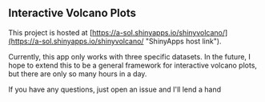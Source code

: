 ## Interactive Volcano Plots

This project is hosted at [https://a-sol.shinyapps.io/shinyvolcano/](https://a-sol.shinyapps.io/shinyvolcano/ "ShinyApps host link"). 

Currently, this app only works with three specific datasets. In the future, I hope to extend this to be a general framework for interactive volcano plots, but there are only so many hours in a day. 

If you have any questions, just open an issue and I'll lend a hand

